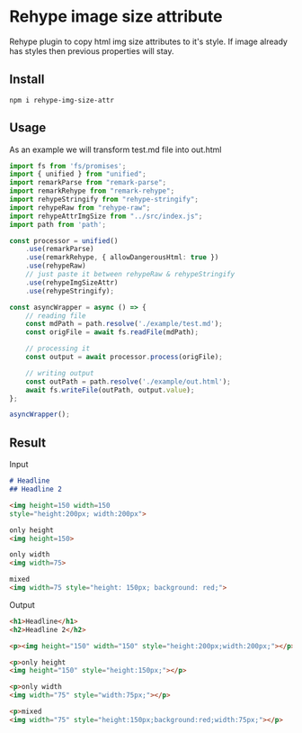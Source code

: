 # Rehype image size attribute
Rehype plugin to copy html img size attributes to it's style. If image already has styles then previous properties will stay.

## Install
```
npm i rehype-img-size-attr
```

## Usage
As an example we will transform test.md file into out.html
``` ts
import fs from 'fs/promises';
import { unified } from "unified";
import remarkParse from "remark-parse";
import remarkRehype from "remark-rehype";
import rehypeStringify from "rehype-stringify";
import rehypeRaw from "rehype-raw";
import rehypeAttrImgSize from "../src/index.js";
import path from 'path';

const processor = unified()
    .use(remarkParse)
    .use(remarkRehype, { allowDangerousHtml: true })
    .use(rehypeRaw)
    // just paste it between rehypeRaw & rehypeStringify
    .use(rehypeImgSizeAttr)
    .use(rehypeStringify);

const asyncWrapper = async () => {
    // reading file
    const mdPath = path.resolve('./example/test.md');
    const origFile = await fs.readFile(mdPath);

    // processing it
    const output = await processor.process(origFile);

    // writing output
    const outPath = path.resolve('./example/out.html');
    await fs.writeFile(outPath, output.value);
};

asyncWrapper();
```

## Result
Input
``` md
# Headline
## Headline 2

<img height=150 width=150
style="height:200px; width:200px">

only height
<img height=150>

only width
<img width=75>

mixed
<img width=75 style="height: 150px; background: red;">
```

Output
``` html
<h1>Headline</h1>
<h2>Headline 2</h2>

<p><img height="150" width="150" style="height:200px;width:200px;"></p>

<p>only height
<img height="150" style="height:150px;"></p>

<p>only width
<img width="75" style="width:75px;"></p>

<p>mixed
<img width="75" style="height:150px;background:red;width:75px;"></p>
```